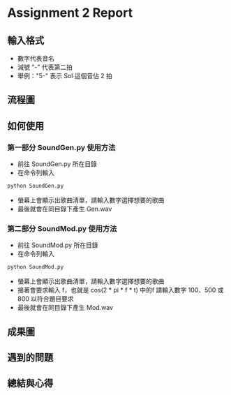 # Assignment 2 Report

## 輸入格式
+ 數字代表音名
+ 減號 "-" 代表第二拍
+ 舉例："5-" 表示 Sol 這個音佔 2 拍

## 流程圖

## 如何使用
### 第一部分 SoundGen.py 使用方法
+ 前往 SoundGen.py 所在目錄
+ 在命令列輸入
```Bash
python SoundGen.py
```
+ 螢幕上會顯示出歌曲清單，請輸入數字選擇想要的歌曲
+ 最後就會在同目錄下產生 Gen.wav
### 第二部分 SoundMod.py 使用方法
+ 前往 SoundMod.py 所在目錄
+ 在命令列輸入 
```Bash
python SoundMod.py
```
+ 螢幕上會顯示出歌曲清單，請輸入數字選擇想要的歌曲
+ 接著會要求輸入 f，也就是 cos(2 * pi * f * t) 中的f
        請輸入數字 100、500 或 800 以符合題目要求
+ 最後就會在同目錄下產生 Mod.wav

## 成果圖

## 遇到的問題

## 總結與心得
